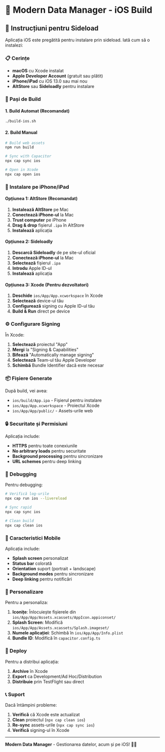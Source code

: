 # 📱 Modern Data Manager - iOS Build

## 🚀 Instrucțiuni pentru Sideload

Aplicația iOS este pregătită pentru instalare prin sideload. Iată cum să o instalezi:

### 📋 Cerințe
- **macOS** cu Xcode instalat
- **Apple Developer Account** (gratuit sau plătit)
- **iPhone/iPad** cu iOS 13.0 sau mai nou
- **AltStore** sau **Sideloadly** pentru instalare

### 🔧 Pași de Build

#### 1. **Build Automat (Recomandat)**
```bash
./build-ios.sh
```

#### 2. **Build Manual**
```bash
# Build web assets
npm run build

# Sync with Capacitor
npx cap sync ios

# Open in Xcode
npx cap open ios
```

### 📱 Instalare pe iPhone/iPad

#### Opțiunea 1: AltStore (Recomandat)
1. **Instalează AltStore** pe Mac
2. **Conectează iPhone-ul** la Mac
3. **Trust computer** pe iPhone
4. **Drag & drop** fișierul `.ipa` în AltStore
5. **Instalează** aplicația

#### Opțiunea 2: Sideloadly
1. **Descarcă Sideloadly** de pe site-ul oficial
2. **Conectează iPhone-ul** la Mac
3. **Selectează** fișierul `.ipa`
4. **Introdu** Apple ID-ul
5. **Instalează** aplicația

#### Opțiunea 3: Xcode (Pentru dezvoltatori)
1. **Deschide** `ios/App/App.xcworkspace` în Xcode
2. **Selectează** device-ul tău
3. **Configurează** signing cu Apple ID-ul tău
4. **Build & Run** direct pe device

### ⚙️ Configurare Signing

În Xcode:
1. **Selectează** proiectul "App"
2. **Mergi** la "Signing & Capabilities"
3. **Bifează** "Automatically manage signing"
4. **Selectează** Team-ul tău Apple Developer
5. **Schimbă** Bundle Identifier dacă este necesar

### 📦 Fișiere Generate

După build, vei avea:
- `ios/build/App.ipa` - Fișierul pentru instalare
- `ios/App/App.xcworkspace` - Proiectul Xcode
- `ios/App/App/public/` - Assets-urile web

### 🔒 Securitate și Permisiuni

Aplicația include:
- **HTTPS** pentru toate conexiunile
- **No arbitrary loads** pentru securitate
- **Background processing** pentru sincronizare
- **URL schemes** pentru deep linking

### 🐛 Debugging

Pentru debugging:
```bash
# Verifică log-urile
npx cap run ios --livereload

# Sync rapid
npx cap sync ios

# Clean build
npx cap clean ios
```

### 📱 Caracteristici Mobile

Aplicația include:
- **Splash screen** personalizat
- **Status bar** colorată
- **Orientation** suport (portrait + landscape)
- **Background modes** pentru sincronizare
- **Deep linking** pentru notificări

### 🎨 Personalizare

Pentru a personaliza:
1. **Iconițe**: Înlocuiește fișierele din `ios/App/App/Assets.xcassets/AppIcon.appiconset/`
2. **Splash Screen**: Modifică `ios/App/App/Assets.xcassets/Splash.imageset/`
3. **Numele aplicației**: Schimbă în `ios/App/App/Info.plist`
4. **Bundle ID**: Modifică în `capacitor.config.ts`

### 🚀 Deploy

Pentru a distribui aplicația:
1. **Archive** în Xcode
2. **Export** ca Development/Ad Hoc/Distribution
3. **Distribuie** prin TestFlight sau direct

### 📞 Suport

Dacă întâmpini probleme:
1. **Verifică** că Xcode este actualizat
2. **Clean** proiectul (`npx cap clean ios`)
3. **Re-sync** assets-urile (`npx cap sync ios`)
4. **Verifică** signing-ul în Xcode

---

**Modern Data Manager** - Gestionarea datelor, acum și pe iOS! 📱✨
